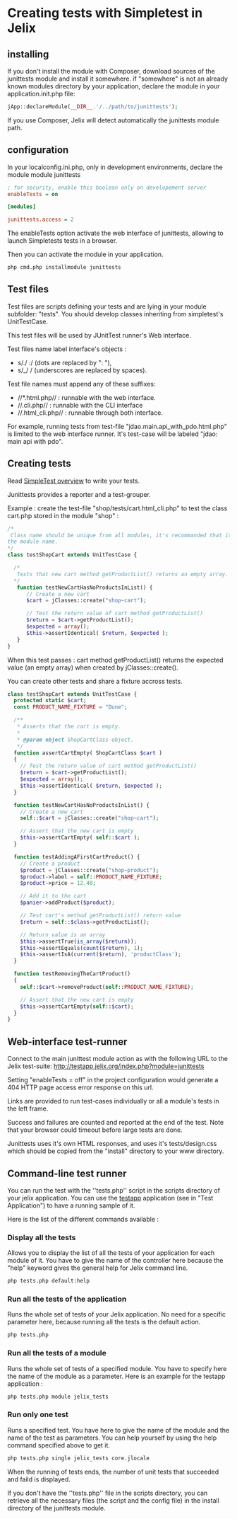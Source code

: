 # Creating tests with Simpletest in Jelix

## installing

If you don't install the module with Composer, download sources of the
junittests module and install it somewhere. if "somewhere" is not an already
known modules directory by your application, declare the module in your 
application.init.php file:

```php
jApp::declareModule(__DIR__.'/../path/to/junittests');
```

If you use Composer, Jelix will detect automatically the junittests module path.


## configuration

In your localconfig.ini.php, only in development environments, declare the module
module junittests

```ini
; for security, enable this boolean only on developement server
enableTests = on

[modules]

junittests.access = 2
```

The enableTests option activate the web interface of junittests, allowing to launch
Simpletests tests in a browser.

Then you can activate the module in your application.

```bash
php cmd.php installmodule junittests
```


## Test files

Test files are scripts defining your tests and are lying in your module
subfolder: "tests". You should develop classes inheriting from simpletest's UnitTestCase.

This test files will be used by JUnitTest runner's Web interface.

Test files name label interface's objects :

* s/\./ :/ (dots are replaced by ": "),
* s/_/ / (underscores are replaced by spaces).

Test file names must append any of these suffixes:

* //*.html.php// : runnable with the web interface.
* //.cli.php// : runnable with the CLI interface
* //.html_cli.php// : runnable through both interface.

For example, running tests from test-file "jdao.main.api_with_pdo.html.php" is
limited to the web interface runner. It's test-case will be labeled "jdao:
main api with pdo".


## Creating tests 

Read [SimpleTest overview](http://simpletest.org/en/) to write
your tests.

Junittests provides a reporter and a test-grouper.

Example : create the test-file "shop/tests/cart.html_cli.php" to test the class cart.php
stored in the module "shop" :

```php
/*
 Class name should be unique from all modules, it's recommanded that it contains
the module name.
*/
class testShopCart extends UnitTestCase {

  /*
   Tests that new cart method getProductList() returns an empty array.
  */
   function testNewCartHasNoProductsInList() {
      // Create a new cart
      $cart = jClasses::create("shop~cart");

      // Test the return value of cart method getProductList()
      $return = $cart->getProductList();
      $expected = array();
      $this->assertIdentical( $return, $expected );
   }
}
```

When this test passes : cart method getProductList() returns
the expected value (an empty array) when created by jClasses::create().

You can create other tests and share a fixture accross tests.

```php
class testShopCart extends UnitTestCase {
  protected static $cart;
  const PRODUCT_NAME_FIXTURE = "Dune";

  /**
   * Asserts that the cart is empty.
   *
   * @param object ShopCartClass object.
   */
  function assertCartEmpty( ShopCartClass $cart )
  {
    // Test the return value of cart method getProductList()
    $return = $cart->getProductList();
    $expected = array();
    $this->assertIdentical( $return, $expected );
  }

  function testNewCartHasNoProductsInList() {
    // Create a new cart
    self::$cart = jClasses::create("shop~cart");

    // Assert that the new cart is empty
    $this->assertCartEmpty( self::$cart );
  }

  function testAddingAFirstCartProduct() {
    // Create a product
    $product = jClasses::create("shop~product");
    $product->label = self::PRODUCT_NAME_FIXTURE;
    $product->price = 12.40;

    // Add it to the cart
    $panier->addProduct($product);

    // Test cart's method getProductList() return value
    $return = self::$class->getProductList();

    // Return value is an array
    $this->assertTrue(is_array($return));
    $this->assertEquals(count($return), 1);
    $this->assertIsA(current($return), 'productClass');
  }

  function testRemovingTheCartProduct()
  {
    self::$cart->removeProduct(self::PRODUCT_NAME_FIXTURE);

    // Assert that the new cart is empty
    $this->assertCartEmpty(self::$cart);
  }
}
```


## Web-interface test-runner

Connect to the main junittest module action as with the following URL to the Jelix test-suite:
http://testapp.jelix.org/index.php?module=junittests

Setting "enableTests = off" in the project configuration would generate a 404 HTTP page
access error response on this url.

Links are provided to run test-cases individually or all a module's tests in the left frame.

Success and failures are counted and reported at the end of the test.
Note that your browser could timeout before large tests are done.

Junittests uses it's own HTML responses, and uses it's tests/design.css which should be
copied from the "install" directory to your www directory.

## Command-line test runner

You can run the test with the ''tests.php'' script in the scripts directory of your jelix
application. You can use the [testapp](http://jelix.org/articles/en/download/stable)
application (see in "Test Application") to have a running sample of it.

Here is the list of the different commands available :


### Display all the tests

Allows you to display the list of all the tests of your application for each module of it.
You have to give the name of the controller here because the "help" keyword gives the
general help for Jelix command line.

```bash
php tests.php default:help
```

### Run all the tests of the application

Runs the whole set of tests of your Jelix application. No need for a specific parameter
here, because running all the tests is the default action.

```bash
php tests.php
```

### Run all the tests of a module

Runs the whole set of tests of a specified module. You have to specify here the name of
the module as a parameter. Here is an example for the testapp application :

```bash
php tests.php module jelix_tests
```

### Run only one test

Runs a specified test. You have here to give the name of the module and the name of the
test as parameters. You can help yourself by using the help command specified above to get
it.

```bash
php tests.php single jelix_tests core.jlocale
```

When the running of tests ends, the number of unit tests that succeeded and faild is
displayed.

If you don't have the ''tests.php'' file in the scripts directory, you can retrieve all
the necessary files (the script and the config file) in the install directory of the
junittests module.

